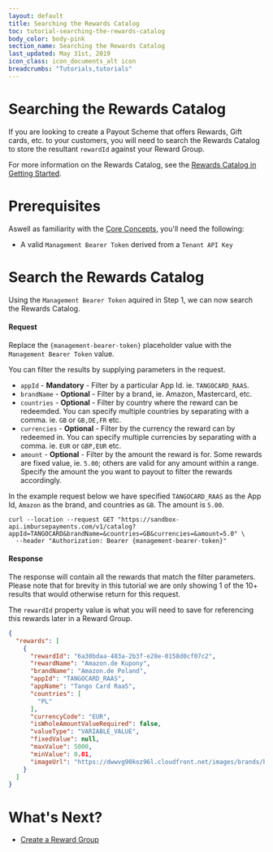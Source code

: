 ```yaml
---
layout: default
title: Searching the Rewards Catalog
toc: tutorial-searching-the-rewards-catalog
body_color: body-pink
section_name: Searching the Rewards Catalog
last_updated: May 31st, 2019
icon_class: icon_documents_alt icon
breadcrumbs: "Tutorials,tutorials"
---
```

# Searching the Rewards Catalog
If you are looking to create a Payout Scheme that offers Rewards, Gift cards, etc. to your customers, you will need to search the Rewards Catalog to store the resultant `rewardId` against your Reward Group.

For more information on the Rewards Catalog, see the [Rewards Catalog in Getting Started](/pages/getting-started/rewards-catalog).

# Prerequisites
Aswell as familiarity with the [Core Concepts](/pages/guides/core-concepts), you'll need the following:

- A valid `Management Bearer Token` derived from a `Tenant API Key`

# Search the Rewards Catalog
Using the `Management Bearer Token` aquired in Step 1, we can now search the Rewards Catalog.

#### Request
Replace the `{management-bearer-token}` placeholder value with the `Management Bearer Token` value.

You can filter the results by supplying parameters in the request.

- `appId` - **Mandatory** - Filter by a particular App Id. ie. `TANGOCARD_RAAS`.
- `brandName` - **Optional** - Filter by a brand, ie. Amazon, Mastercard, etc.
- `countries` - **Optional** - Filter by country where the reward can be redeemded. You can specify multiple countries by separating with a comma. ie. `GB` or `GB,DE,FR` etc.
- `currencies` - **Optional** - Filter by the currency the reward can by redeemed in. You can specify multiple currencies by separating with a comma. ie. `EUR` or `GBP,EUR` etc.
- `amount` - **Optional** - Filter by the amount the reward is for. Some rewards are fixed value, ie. `5.00`; others are valid for any amount within a range. Specify the amount the you want to payout to filter the rewards accordingly.

In the example request below we have specified `TANGOCARD_RAAS` as the App Id, `Amazon` as the brand, and countries as `GB`. The amount is `5.00`.


```curl
curl --location --request GET "https://sandbox-api.imbursepayments.com/v1/catalog?appId=TANGOCARD&brandName=&countries=GB&currencies=&amount=5.0" \
  --header "Authorization: Bearer {management-bearer-token}"
```

#### Response
The response will contain all the rewards that match the filter parameters. Please note that for brevity in this tutorial we are only showing 1 of the 10+ results that would otherwise return for this request.

The `rewardId` property value is what you will need to save for referencing this rewards later in a Reward Group.

```json
{
  "rewards": [
    {
      "rewardId": "6a30bdaa-483a-2b3f-e28e-0158d0cf07c2",
      "rewardName": "Amazon.de Kupony",
      "brandName": "Amazon.de Poland",
      "appId": "TANGOCARD_RAAS",
      "appName": "Tango Card RaaS",
      "countries": [
        "PL"
      ],
      "currencyCode": "EUR",
      "isWholeAmountValueRequired": false,
      "valueType": "VARIABLE_VALUE",
      "fixedValue": null,
      "maxValue": 5000,
      "minValue": 0.01,
      "imageUrl": "https://dwwvg90koz96l.cloudfront.net/images/brands/b050503-80w-326ppi.png"
    }
  ]
}
```

# What's Next?
- [Create a Reward Group](/pages/tutorials/creating-a-reward-group)